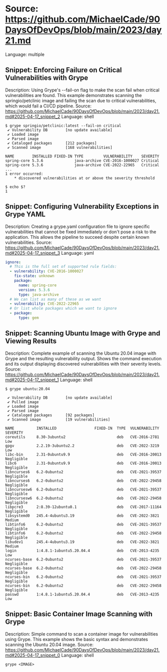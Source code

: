 # Source: https://github.com/MichaelCade/90DaysOfDevOps/blob/main/2023/day21.md
Language: multiple

## Snippet: Enforcing Failure on Critical Vulnerabilities with Grype
Description: Using Grype's --fail-on flag to make the scan fail when critical vulnerabilities are found. This example demonstrates scanning the springio/petclinic image and failing the scan due to critical vulnerabilities, which would fail a CI/CD pipeline.
Source: https://github.com/MichaelCade/90DaysOfDevOps/blob/main/2023/day21.md#2025-04-17_snippet_2
Language: shell

```shell
$ grype springio/petclinic:latest --fail-on critical
 ✔ Vulnerability DB        [no update available]
 ✔ Loaded image
 ✔ Parsed image
 ✔ Cataloged packages      [212 packages]
 ✔ Scanned image           [168 vulnerabilities]

NAME        INSTALLED FIXED-IN TYPE         VULNERABILITY    SEVERITY
spring-core 5.3.6              java-archive CVE-2016-1000027 Critical
spring-core 5.3.6              java-archive CVE-2022-22965   Critical
...
1 error occurred:
    * discovered vulnerabilities at or above the severity threshold

$ echo $?
1
```

## Snippet: Configuring Vulnerability Exceptions in Grype YAML
Description: Creating a grype.yaml configuration file to ignore specific vulnerabilities that cannot be fixed immediately or don't pose a risk to the application. This allows the pipeline to succeed despite certain known vulnerabilities.
Source: https://github.com/MichaelCade/90DaysOfDevOps/blob/main/2023/day21.md#2025-04-17_snippet_3
Language: yaml

```yaml
ignore:
  # This is the full set of supported rule fields:
  - vulnerability: CVE-2016-1000027
    fix-state: unknown
    package:
      name: spring-core
      version: 5.3.6
      type: java-archive
  # We can list as many of these as we want
  - vulnerability: CVE-2022-22965
  # Or list whole packages which we want to ignore
  - package:
      type: gem
```

## Snippet: Scanning Ubuntu Image with Grype and Viewing Results
Description: Complete example of scanning the Ubuntu 20.04 image with Grype and the resulting vulnerability output. Shows the command execution and its output displaying discovered vulnerabilities with their severity levels.
Source: https://github.com/MichaelCade/90DaysOfDevOps/blob/main/2023/day21.md#2025-04-17_snippet_1
Language: shell

```shell
$ grype ubuntu:20.04

 ✔ Vulnerability DB        [no update available]
 ✔ Pulled image
 ✔ Loaded image
 ✔ Parsed image
 ✔ Cataloged packages      [92 packages]
 ✔ Scanned image           [19 vulnerabilities]

NAME          INSTALLED                 FIXED-IN  TYPE  VULNERABILITY   SEVERITY
coreutils     8.30-3ubuntu2                       deb   CVE-2016-2781   Low
gpgv          2.2.19-3ubuntu2.2                   deb   CVE-2022-3219   Low
libc-bin      2.31-0ubuntu9.9                     deb   CVE-2016-20013  Negligible
libc6         2.31-0ubuntu9.9                     deb   CVE-2016-20013  Negligible
libncurses6   6.2-0ubuntu2                        deb   CVE-2021-39537  Negligible
libncurses6   6.2-0ubuntu2                        deb   CVE-2022-29458  Negligible
libncursesw6  6.2-0ubuntu2                        deb   CVE-2021-39537  Negligible
libncursesw6  6.2-0ubuntu2                        deb   CVE-2022-29458  Negligible
libpcre3      2:8.39-12ubuntu0.1                  deb   CVE-2017-11164  Negligible
libsystemd0   245.4-4ubuntu3.19                   deb   CVE-2022-3821   Medium
libtinfo6     6.2-0ubuntu2                        deb   CVE-2021-39537  Negligible
libtinfo6     6.2-0ubuntu2                        deb   CVE-2022-29458  Negligible
libudev1      245.4-4ubuntu3.19                   deb   CVE-2022-3821   Medium
login         1:4.8.1-1ubuntu5.20.04.4            deb   CVE-2013-4235   Low
ncurses-base  6.2-0ubuntu2                        deb   CVE-2021-39537  Negligible
ncurses-base  6.2-0ubuntu2                        deb   CVE-2022-29458  Negligible
ncurses-bin   6.2-0ubuntu2                        deb   CVE-2021-39537  Negligible
ncurses-bin   6.2-0ubuntu2                        deb   CVE-2022-29458  Negligible
passwd        1:4.8.1-1ubuntu5.20.04.4            deb   CVE-2013-4235   Low
```

## Snippet: Basic Container Image Scanning with Grype
Description: Simple command to scan a container image for vulnerabilities using Grype. This example shows the basic syntax and demonstrates scanning the Ubuntu 20.04 image.
Source: https://github.com/MichaelCade/90DaysOfDevOps/blob/main/2023/day21.md#2025-04-17_snippet_0
Language: shell

```shell
grype <IMAGE>
```